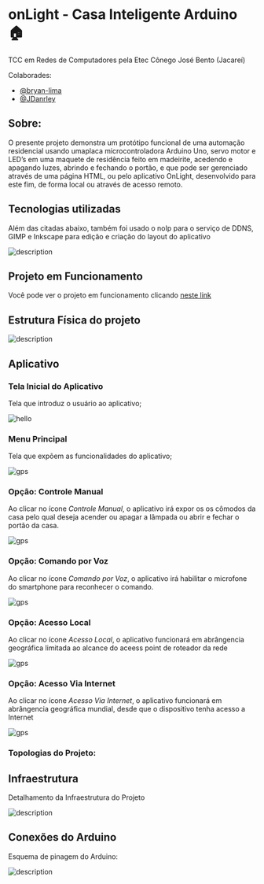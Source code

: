 # onLight - Casa Inteligente Arduino :house:

TCC em Redes de Computadores pela Etec Cônego José Bento (Jacareí)

Colaborades:

- [@bryan-lima](https://github.com/bryan-lima)
- [@JDanrley](https://github.com/JDanrley)

## Sobre:

O presente projeto demonstra um protótipo funcional de uma automação residencial usando umaplaca microcontroladora Arduino Uno, servo motor e LED’s em uma maquete de residência feito em madeirite, acedendo e apagando luzes, abrindo e fechando o portão, e que pode ser gerenciado através de uma página HTML, ou pelo aplicativo OnLight, desenvolvido para este fim, de forma local ou através de acesso remoto.

## Tecnologias utilizadas

Além das citadas abaixo, também foi usado o noIp para o serviço de DDNS, GIMP e Inkscape para edição e criação do layout do aplicativo  

![description](Imagens/Tabelas/materiais.jpg)

## Projeto em Funcionamento

Você pode ver o projeto em funcionamento clicando [neste link](https://youtu.be/56V8g1gVlg8)

## **Estrutura Física do projeto**

![description](Imagens/Casa/casa.png)

## Aplicativo

### **Tela Inicial do Aplicativo**

Tela que introduz o usuário ao aplicativo;

![hello](Imagens/apk/01.png)

### **Menu Principal**

Tela que expõem as funcionalidades do aplicativo;

![gps](Imagens/apk/02.jpg)

### **Opção: Controle Manual**

Ao clicar no ícone *Controle Manual*, o aplicativo irá expor os os cômodos da casa pelo qual deseja acender ou apagar a lâmpada ou abrir e fechar o portão da casa.

 ![gps](Imagens/apk/04.png)

### **Opção: Comando por Voz**

Ao clicar no ícone *Comando por Voz*, o aplicativo irá habilitar o microfone do smartphone para reconhecer o comando.

![gps](Imagens/apk/03.png)

### **Opção: Acesso Local**

Ao clicar no ícone *Acesso Local*, o aplicativo funcionará em abrângencia geográfica limitada ao alcance do aceess point de roteador da rede

![gps](Imagens/apk/offline.jpeg)

### **Opção: Acesso Via Internet**

Ao clicar no ícone *Acesso Via Internet*, o aplicativo funcionará em abrângencia geográfica mundial, desde que o dispositivo tenha acesso a Internet

![gps](Imagens/apk/online.jpeg)

### Topologias do Projeto:

## **Infraestrutura**

Detalhamento da Infraestrutura do Projeto

![description](Imagens/Topologia/redes.png)

## **Conexões do Arduino**

Esquema de pinagem do Arduino:

![description](Imagens/Topologia/arduino.png)
